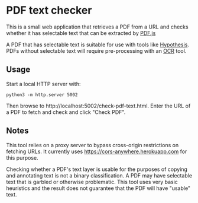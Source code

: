 # PDF text checker

This is a small web application that retrieves a PDF from a URL and
checks whether it has selectable text that can be extracted by
[PDF.js](https://mozilla.github.io/pdf.js/)

A PDF that has selectable text is suitable for use with tools like [Hypothesis](https://hypothes.is).
PDFs without selectable text will require pre-processing with an
[OCR](https://en.wikipedia.org/wiki/Optical_character_recognition) tool.

## Usage

Start a local HTTP server with:

```
python3 -m http.server 5002
```

Then browse to http://localhost:5002/check-pdf-text.html. Enter the URL
of a PDF to fetch and check and click "Check PDF".

## Notes

This tool relies on a proxy server to bypass cross-origin restrictions on fetching
URLs. It currently uses https://cors-anywhere.herokuapp.com for this purpose.

Checking whether a PDF's text layer is usable for the purposes of copying and
annotating text is not a binary classification. A PDF may have selectable text
that is garbled or otherwise problematic. This tool uses very basic heuristics
and the result does not guarantee that the PDF will have "usable" text.

